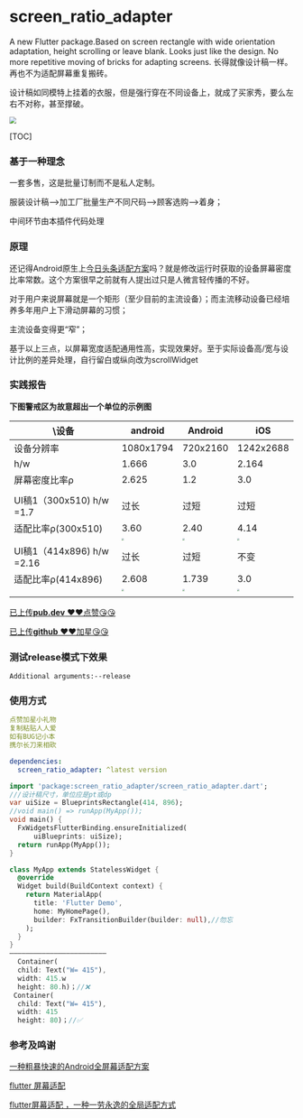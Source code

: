 # screen_ratio_adapter

A new Flutter package.Based on screen rectangle with wide orientation adaptation, height scrolling or leave blank. Looks just like the design. No more repetitive moving of bricks for adapting screens.
长得就像设计稿一样。再也不为适配屏幕重复搬砖。

设计稿如同模特上挂着的衣服，但是强行穿在不同设备上，就成了买家秀，要么左右不对称，甚至撑破。

<img src="https://ss0.bdstatic.com/70cFuHSh_Q1YnxGkpoWK1HF6hhy/it/u=420958367,1948311389&fm=26&gp=0.jpg" style="zoom:75%;" />

[TOC]

### 基于一种理念

一套多售，这是批量订制而不是私人定制。

服装设计稿——>加工厂批量生产不同尺码——>顾客选购——>着身；

中间环节由本插件代码处理

### 原理

还记得Android原生上[今日头条适配方案](https://juejin.im/post/5b7a29736fb9a019d53e7ee2)吗？就是修改运行时获取的设备屏幕密度比率常数。这个方案很早之前就有人提出过只是人微言轻传播的不好。

对于用户来说屏幕就是一个矩形（至少目前的主流设备）；而主流移动设备已经培养多年用户上下滑动屏幕的习惯；

主流设备变得更“窄”；

基于以上三点，以屏幕宽度适配通用性高，实现效果好。至于实际设备高/宽与设计比例的差异处理，自行留白或纵向改为scrollWidget

### 实践报告

**下图警戒区为故意超出一个单位的示例图**

| \设备                     | android                                                      | Android                                                      | iOS                                                          |
| ------------------------- | ------------------------------------------------------------ | ------------------------------------------------------------ | ------------------------------------------------------------ |
| 设备分辨率                | 1080x1794                                                    | 720x2160                                                     | 1242x2688                                                    |
| h/w                       | 1.666                                                        | 3.0                                                          | 2.164                                                        |
| 屏幕密度比率ρ             | 2.625                                                        | 1.2                                                          | 3.0                                                          |
|                           |                                                              |                                                              |                                                              |
| UI稿1（300x510) h/w =1.7  | 过长                                                         | 过短                                                         | 过短                                                         |
| 适配比率ρ(300x510)        | 3.60                                                         | 2.40                                                         | 4.14                                                         |
|                           | <img src="https://user-gold-cdn.xitu.io/2020/4/18/1718df72aa6ec4cf?w=1080&amp;h=1920&amp;f=png&amp;s=142475" style="zoom:25%;" /> | <img src="https://user-gold-cdn.xitu.io/2020/4/18/1718df4008003319?w=720&amp;h=2160&amp;f=png&amp;s=88085" style="zoom:25%;" /> | <img src="https://user-gold-cdn.xitu.io/2020/4/18/1718df3831bbbaa9?w=822&amp;h=1686&amp;f=png&amp;s=214200" style="zoom:25%;" /> |
| UI稿1（414x896) h/w =2.16 | 过长                                                         | 过短                                                         | 不变                                                         |
| 适配比率ρ(414x896)        | 2.608                                                        | 1.739                                                        | 3.0                                                          |
|                           | <img src="https://user-gold-cdn.xitu.io/2020/4/18/1718df4e1efb90dc?w=1080&amp;h=1920&amp;f=png&amp;s=148927" style="zoom:25%;" /> | <img src="https://user-gold-cdn.xitu.io/2020/4/18/1718df5c3119b784?w=720&amp;h=2160&amp;f=png&amp;s=90158" style="zoom:25%;" /> | <img src="https://user-gold-cdn.xitu.io/2020/4/18/1718df170d282fee?w=854&amp;h=1738&amp;f=png&amp;s=298566" style="zoom:25%;" /> |
|                           |                                                              |                                                              |                                                              |



[已上传**pub.dev** ️❤️❤️点赞😘😘](https://pub.dev/packages/screen_ratio_adapter)

[已上传**github**    ️❤️❤️加星😘😘](https://github.com/qcks/flutter_screen_ratio_adapter)

### 测试release模式下效果

```
Additional arguments:--release
```



### 使用方式

```yaml
点赞加星小礼物
复制粘贴人人爱
如有BUG记小本
携尔长刀来相砍
```


```yaml
dependencies:
  screen_ratio_adapter: ^latest version
```

```dart
import 'package:screen_ratio_adapter/screen_ratio_adapter.dart';
///设计稿尺寸，单位应是pt或dp
var uiSize = BlueprintsRectangle(414, 896);
//void main() => runApp(MyApp());
void main() {
  FxWidgetsFlutterBinding.ensureInitialized(
      uiBlueprints: uiSize);
  return runApp(MyApp());
}

class MyApp extends StatelessWidget {
  @override
  Widget build(BuildContext context) {
    return MaterialApp(
      title: 'Flutter Demo',
      home: MyHomePage(),
      builder: FxTransitionBuilder(builder: null),//勿忘
    );
  }
}
————————————————————————
  Container(
  child: Text("W= 415"),
  width: 415.w
  height: 80.h)；//❌
 Container(
  child: Text("W= 415"),
  width: 415
  height: 80)；//✅

```

### 参考及鸣谢

[一种粗暴快速的Android全屏幕适配方案](https://www.jianshu.com/p/b6b9bd1fba4d)

[flutter 屏幕适配](https://github.com/genius158/FlutterTest/blob/master/lib/main.dart)

[flutter屏幕适配 ，一种一劳永逸的全局适配方式](https://juejin.im/post/5cb49e306fb9a068a3729b41#heading-0)



